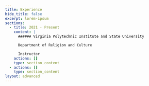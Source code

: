 ```yaml
---
title: Experience
hide_title: false
excerpt: lorem-ipsum
sections:
  - title: 2021 - Present
    content: |
      ###### Virginia Polytechnic Institute and State University

      Department of Religion and Culture

      Instructor
    actions: []
    type: section_content
  - actions: []
    type: section_content
layout: advanced
---
```

